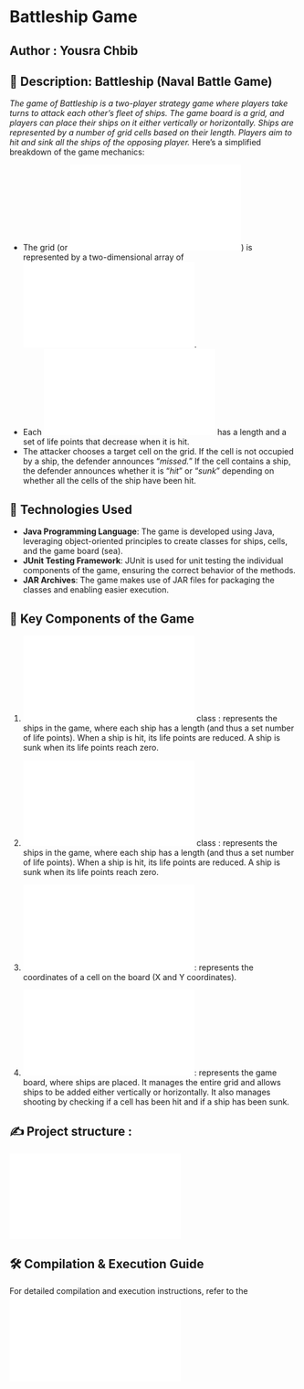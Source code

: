 # Battleship Game
## Author : Yousra Chbib
## 👾 Description: Battleship (Naval Battle Game) 
*The game of Battleship is a two-player strategy game where players take turns to attack each other’s fleet of ships. The game board is a grid, and players can place their ships on it either vertically or horizontally. Ships are represented by a number of grid cells based on their length. Players aim to hit and sink all the ships of the opposing player.*
Here’s a simplified breakdown of the game mechanics:
- The grid (or ![Sea](src/battleship/Sea.java)) is represented by a two-dimensional array of ![Cells](src/battleship/Cell.java).
- Each ![Ship](src/battleship/Ship.java) has a length and a set of life points that decrease when it is hit.
- The attacker chooses a target cell on the grid. If the cell is not occupied by a ship, the defender announces “*missed.*” If the cell contains a ship, the defender announces whether it is “*hit*” or “*sunk*” depending on whether all the cells of the ship have been hit.

## 🚀 Technologies Used
- **Java Programming Language**: The game is developed using Java, leveraging object-oriented principles to create classes for ships, cells, and the game board (sea).
- **JUnit Testing Framework**: JUnit is used for unit testing the individual components of the game, ensuring the correct behavior of the methods.
- **JAR Archives**: The game makes use of JAR files for packaging the classes and enabling easier execution. 

## 🧩 Key Components of the Game
1. ![Ship](src/battleship/Ship.java) class : represents the ships in the game, where each ship has a length (and thus a set number of life points). When a ship is hit, its life points are reduced. A ship is sunk when its life points reach zero.

2. ![Cell](src/battleship/Cell.java) class : represents the ships in the game, where each ship has a length (and thus a set number of life points). When a ship is hit, its life points are reduced. A ship is sunk when its life points reach zero.

3. ![Position](src/battleship/util/Position.java): represents the coordinates of a cell on the board (X and Y coordinates).

4. ![Sea](src/battleship/Sea.java): represents the game board, where ships are placed. It manages the entire grid and allows ships to be added either vertically or horizontally. It also manages shooting by checking if a cell has been hit and if a ship has been sunk.

## ✍ **Project structure :** 
![👉 project structure](data/structure.md)    
## 🛠️ Compilation & Execution Guide
For detailed compilation and execution instructions, refer to the ![👉 Battleship Commands Guide.](data/buildguide.md)
